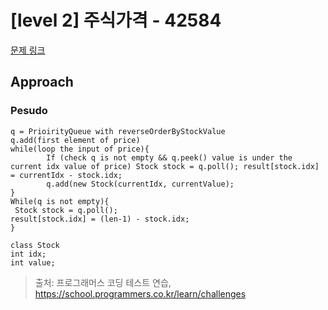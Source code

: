 # [level 2] 주식가격 - 42584 

[문제 링크](https://school.programmers.co.kr/learn/courses/30/lessons/42584) 

## Approach

### Pesudo

```
q = PrioirityQueue with reverseOrderByStockValue
q.add(first element of price)
while(loop the input of price){
        If (check q is not empty && q.peek() value is under the current idx value of price) Stock stock = q.poll(); result[stock.idx] = currentIdx - stock.idx;
        q.add(new Stock(currentIdx, currentValue);
}
While(q is not empty){
 Stock stock = q.poll();
result[stock.idx] = (len-1) - stock.idx;
}

class Stock
int idx;
int value;
```



> 출처: 프로그래머스 코딩 테스트 연습, https://school.programmers.co.kr/learn/challenges
